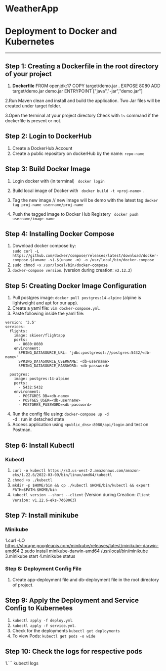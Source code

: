 # WeatherApp

# Deployment to Docker and Kubernetes 
<hr>

## Step 1: Creating a Dockerfile in the root directory of your project
1. **Dockerfile**
FROM openjdk:17
COPY target/demo.jar .
EXPOSE 8080
ADD target/demo.jar demo.jar
ENTRYPOINT ["java","-jar","demo.jar"]

2.Run Maven clean and install and build the application.
Two Jar files will be created under target folder.

3.Open the terminal at your project directory
  Check with ```ls``` command if the dockerfile is present or not.
  
## Step 2: Login to DockerHub
1. Create a DockerHub Account
2. Create a public repository on dockerHub by the name: ```repo-name```

## Step 3: Build Docker Image
1. Login docker with (in terminal)
  ``` docker login```

2. Build local image of Docker with
  ``` docker build -t <proj-name>``` .

3. Tag the new image
// new image will be demo with the latest tag
 ```docker tag proj-name username/proj-name```

4. Push the tagged image to Docker Hub Registery
  ``` docker push username/image-name```

## Step 4: Installing Docker Compose
1. Download docker compose by:  
```sudo curl -L https://github.com/docker/compose/releases/latest/download/docker-compose-$(uname -s)-$(uname -m) -o /usr/local/bin/docker-compose```
2. ```sudo chmod +x /usr/local/bin/docker-compose```
3. ```docker-compose version```. (version during creation: ```v2.12.2```)

## Step 5:  Creating Docker Image Configuration
1. Pull postgres image: ```docker pull postgres:14-alpine``` (alpine is lightweight and apt for our app).
2. Create a yaml file: ```vim docker-compose.yml```.
3. Paste following inside the yaml file:
```
version: '3.5'
services:
  flights:
    image: skieer/flightapp
    ports:
      - 8080:8080
    environment:
      SPRING_DATASOURCE_URL: 'jdbc:postgresql://postgres:5432/<db-name>'      
      SPRING_DATASOURCE_USERNAME: <db-username>
      SPRING_DATASOURCE_PASSWORD: <db-password>

  postgres:
    image: postgres:14-alpine
    ports:
      - 5432:5432
    environment:
      - POSTGRES_DB=<db-name>
      - POSTGES_USER=<db-username>
      - POSTGRES_PASSWORD=<db-password>
```
4. Run the config file using: ```docker-compose up -d```  
-d : run in detached state
5. Access application using ```<public_dns>:8080/api/login``` and test on Postman.

## Step 6: Install Kubectl 
### Kubectl
1. ```curl -o kubectl https://s3.us-west-2.amazonaws.com/amazon-eks/1.22.6/2022-03-09/bin/linux/amd64/kubectl```
2. ```chmod +x ./kubectl```
3. ```mkdir -p $HOME/bin && cp ./kubectl $HOME/bin/kubectl && export PATH=$PATH:$HOME/bin```
4. ```kubectl version --short --client``` (Version during Creation: ```Client Version: v1.22.6-eks-7d68063```)
 
## Step 7: Install minikube
### Minikube
1.curl -LO https://storage.googleapis.com/minikube/releases/latest/minikube-darwin-amd64
2.sudo install minikube-darwin-amd64 /usr/local/bin/minikube
3.minikube start
4.minikube status

###  Step 8: Deployment Config File
1. Create app-deployment file  and db-deployment file in the root directory of project.

## Step 9: Apply the Deployment and Service Config to Kubernetes
1. ```kubectl apply -f deploy.yml```.
2. ```kubectl apply -f service.yml```.
3. Check for the deployments
  ``` kubectl get deployments ```
4. To view Pods: ```kubectl get pods -o wide```

## Step 10: Check the logs for respective pods
1.``` kubectl logs <pod-name>
   

